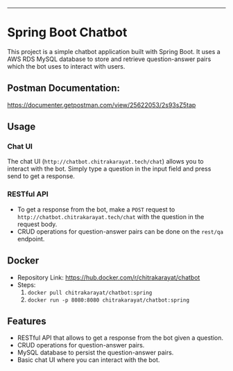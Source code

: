 ---

# Spring Boot Chatbot

This project is a simple chatbot application built with Spring Boot. It uses a AWS RDS MySQL database to store and retrieve question-answer pairs which the bot uses to interact with users.

## Postman Documentation: 
https://documenter.getpostman.com/view/25622053/2s93sZ5tap

## Usage

### Chat UI

The chat UI (`http://chatbot.chitrakarayat.tech/chat`) allows you to interact with the bot. Simply type a question in the input field and press send to get a response.

### RESTful API

- To get a response from the bot, make a `POST` request to `http://chatbot.chitrakarayat.tech/chat` with the question in the request body.
- CRUD operations for question-answer pairs can be done on the `rest/qa` endpoint.

## Docker 
-  Repository Link: https://hub.docker.com/r/chitrakarayat/chatbot
-  Steps:
    1. `docker pull chitrakarayat/chatbot:spring`
    2. `docker run -p 8080:8080 chitrakarayat/chatbot:spring`

## Features
- RESTful API that allows to get a response from the bot given a question.
- CRUD operations for question-answer pairs.
- MySQL database to persist the question-answer pairs.
- Basic chat UI where you can interact with the bot.
